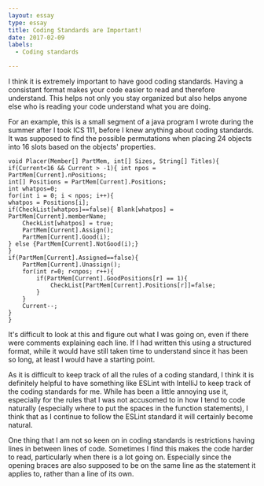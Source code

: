 ```yaml
---
layout: essay
type: essay
title: Coding Standards are Important!
date: 2017-02-09
labels:
  - Coding standards

---
```




I think it is extremely important to have good coding standards. Having a consistant format makes your code easier to read and therefore understand. This helps not only you stay organized but also helps anyone else who is reading your code understand what you are doing.

For an example, this is a small segment of a java program I wrote during the summer after I took ICS 111, before I knew anything about coding standards. It was supposed to find the possible permutations when placing 24 objects into 16 slots based on the objects' properties.

```
void Placer(Member[] PartMem, int[] Sizes, String[] Titles){
if(Current<16 && Current > -1){	int npos = PartMem[Current].nPositions;
int[] Positions = PartMem[Current].Positions;
int whatpos=0;
for(int i = 0; i < npos; i++){ 
whatpos = Positions[i];
if(CheckList[whatpos]==false){ Blank[whatpos] = PartMem[Current].memberName;
	CheckList[whatpos] = true;	
	PartMem[Current].Assign();
	PartMem[Current].Good(i);
} else {PartMem[Current].NotGood(i);}	
}
if(PartMem[Current].Assigned==false){
	PartMem[Current].Unassign();
	for(int r=0; r<npos; r++){
		if(PartMem[Current].GoodPositions[r] == 1){
			CheckList[PartMem[Current].Positions[r]]=false;
		}
	}
	Current--;	
}
}
```
It's difficult to look at this and figure out what I was going on, even if there were comments explaining each line. If I had written this using a structured format, while it would have still taken time to understand since it has been so long, at least I would have a starting point.

As it is difficult to keep track of all the rules of a coding standard, I think it is definitely helpful to have something like ESLint with IntelliJ to keep track of the coding standards for me. While has been a little annoying use it, especially for the rules that I was not accusomed to in how I tend to code naturally (especially where to put the spaces in the function statements), I think that as I continue to follow the ESLint standard it will certainly become natural.


One thing that I am not so keen on in coding standards is restrictions having lines in between lines of code. Sometimes I find this makes the code harder to read, particularly when there is a lot going on. Especially since the opening braces are also supposed to be on the same line as the statement it applies to, rather than a line of its own. 
